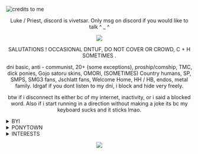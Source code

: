 ![credits to me](https://cdn.discordapp.com/attachments/1243579978117812366/1244880238224347166/Untitled74_20240514204130.png?ex=669557d1&is=66940651&hm=632fae1106b7fddf0a7b37020bd3110df8a2d6d4397e48204435cb31c0641b78&) 

<p align="center" width="100%">
Luke / Priest, discord is vivetsar. Only msg on discord if you would like to talk ^  _  ^
  
  </p>

<p align="center" width="100%">
    <img  src="https://cdn.discordapp.com/attachments/1253035857808720014/1261829132526813287/image-2024-05-26-153854880.png?ex=6695b2f4&is=66946174&hm=b457ae8a616f8479fea6adbc38393f9380c3710f03f499e8e9b5e6afdec1081c&">
</p>

<p align="center" width="100%">
SALUTATIONS ! OCCASIONAL DNTUF, DO NOT COVER OR CROWD,  C + H  SOMETIMES .
  </p>
    <p align="center" width="100%">
dni basic, anti - communist, 20+ (some exceptions), proship/comship, TMC, dick ponies, Gojo satoru skins, OMORI, (SOMETIMES) Country humans, SP, SMPS, SMG3 fans, Jschlatt fans, Welcome Home, HH / HB, endos, metal family. Idrgaf if you dont listen to my dni, i block and hide very freely.
  </p>
  <p align="center" width="100%">
btw if i disconnect its either bc of my internet, inactivity, or i said a blocked word. Also if i start running in a direction without making a joke its bc my keyboard sucks and it sticks lmao.
  </p>
    <details>
<summary>BYI</summary>
<br>
 <p align="center" width="100%">
    like said before, im super shy, pls int first.. i need tonetags or else im not gonna know if ur joking or not, i make kys/kms jokes or jfk / politcal jokes sometimes (offensive humor usually, just dont make s/h jokes hrrrnh), i selfship lightly (i wont mention it at all unless you actually ask), i dont talk well with people who dont share the same interests as me, dont vent to me it makes me text dry, lmk if i EVER make you uncomfortable. I beg.
    </p>
    <p align="center" width="100%">
   Pls dont say you love things more than me, it makes me uncomfortable usually, esp characters that i (jokingly) say im "married" to. Also a Luke skywalker Fictionkin.
    </p>
    </p>
</details>
  <details>
<summary>PONYTOWN</summary>
<br>
 <p align="center" width="100%">
    GBP INT pls ! I rather you do first, i have really bad social anxiety, but i'd love to make friends anytime !
    </p>
    <p align="center" width="100%">
   SW and  fans INT with caution, i dont really fixate on star wars anymore and will hardly make conversation because idrc that much. Not looking to make SW friends anymore, sorry, yall get on my nerves (not directed at my sw friends ofc)
       <p align="center" width="100%">
  Looking for chat = self explanatory, if ur in the fandom of the skin im in, pls int
  afk = W2I, off - tab or eating
  busy = DNI unless close friends
</p>
    </p>
</details>
  <details>
<summary>INTERESTS</summary>
<br>
 <p align="center" width="100%">
    Guts and Blackpowder, History, Assassins Creed, and vaguely: Star Wars, FNaF, BATIM, Madness Combat, and Batman.
    </p>
</details>
 
  

<p align="center" width="100%">
    <img  src="https://files.catbox.moe/8l6kp0.png">
</p>
